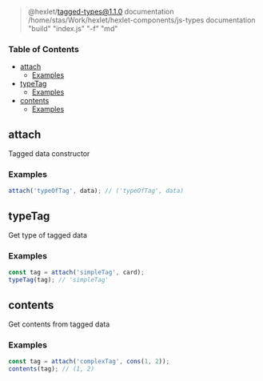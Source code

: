 
> @hexlet/tagged-types@1.1.0 documentation /home/stas/Work/hexlet/hexlet-components/js-types
> documentation "build" "index.js" "-f" "md"

<!-- Generated by documentation.js. Update this documentation by updating the source code. -->

### Table of Contents

-   [attach][1]
    -   [Examples][2]
-   [typeTag][3]
    -   [Examples][4]
-   [contents][5]
    -   [Examples][6]

## attach

Tagged data constructor

### Examples

```javascript
attach('typeOfTag', data); // ('typeOfTag', data)
```

## typeTag

Get type of tagged data

### Examples

```javascript
const tag = attach('simpleTag', card);
typeTag(tag); // 'simpleTag'
```

## contents

Get contents from tagged data

### Examples

```javascript
const tag = attach('complexTag', cons(1, 2));
contents(tag); // (1, 2)
```

[1]: #attach

[2]: #examples

[3]: #typetag

[4]: #examples-1

[5]: #contents

[6]: #examples-2
